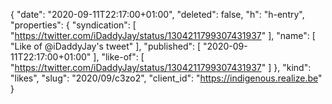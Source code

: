 {
  "date": "2020-09-11T22:17:00+01:00",
  "deleted": false,
  "h": "h-entry",
  "properties": {
    "syndication": [
      "https://twitter.com/iDaddyJay/status/1304211799307431937"
    ],
    "name": [
      "Like of @iDaddyJay's tweet"
    ],
    "published": [
      "2020-09-11T22:17:00+01:00"
    ],
    "like-of": [
      "https://twitter.com/iDaddyJay/status/1304211799307431937"
    ]
  },
  "kind": "likes",
  "slug": "2020/09/c3zo2",
  "client_id": "https://indigenous.realize.be"
}
